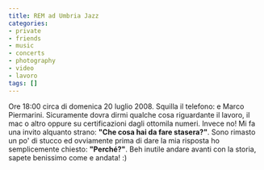 ```yaml
---
title: REM ad Umbria Jazz
categories:
- private
- friends
- music
- concerts
- photography
- video
- lavoro
tags: []
---
```

Ore 18:00 circa di domenica 20 luglio 2008. Squilla il telefono: e Marco
Piermarini. Sicuramente dovra dirmi qualche cosa riguardante il lavoro, il mac
o altro oppure su certificazioni dagli ottomila numeri. Invece no! Mi fa una
invito alquanto strano: **"Che cosa hai da fare stasera?"**. Sono rimasto un
po' di stucco ed ovviamente prima di dare la mia risposta ho semplicemente
chiesto: **"Perché?"**. Beh inutile andare avanti con la storia, sapete
benissimo come e andata! :)

